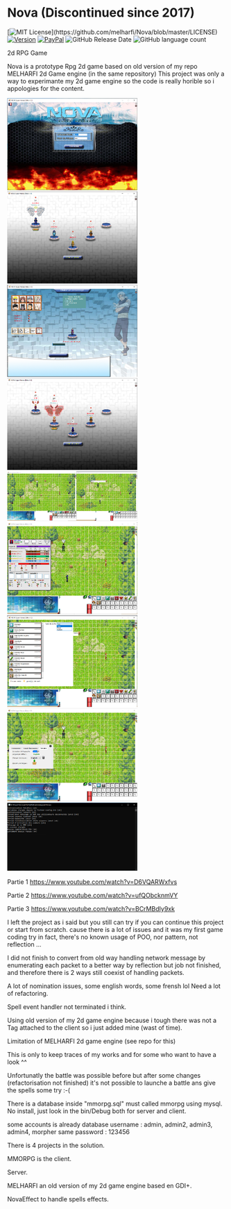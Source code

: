 # Nova (Discontinued since 2017)
[![MIT License](https://img.shields.io/apm/l/atomic-design-ui.svg?)](https://github.com/melharfi/Nova/blob/master/LICENSE)
[![Version](https://badge.fury.io/gh/tterb%2FHyde.svg)](https://github.com/melharfi/Nova)
[![PayPal](https://img.shields.io/badge/paypal-donate-yellow.svg)](https://www.paypal.com/cgi-bin/webscr?cmd=_s-xclick&hosted_button_id=VN92ND2CDMX92)
![GitHub Release Date](https://img.shields.io/github/release-date/melharfi/Nova?color=Green)
![GitHub language count](https://img.shields.io/github/languages/count/melharfi/Nova?color=red)

2d RPG Game

Nova is a prototype Rpg 2d game based on old version of my repo MELHARFI 2d Game engine (in the same repository)
This project was only a way to experimante my 2d game engine so the code is really horible so i appologies for the content.

<img src="Resources/client1.PNG" width = "300">
<img src="Resources/client2.PNG" width = "300">
<img src="Resources/client3.PNG" width = "300">
<img src="Resources/client4.PNG" width = "300">
<img src="Resources/client5.PNG" width = "300">
<img src="Resources/client6.PNG" width = "300">
<img src="Resources/client7.PNG" width = "300">
<img src="Resources/client8.PNG" width = "300">
<img src="Resources/server.PNG" width = "300">

Partie 1
https://www.youtube.com/watch?v=D6VQARWxfvs

Partie 2
https://www.youtube.com/watch?v=ufQObcknmVY

Partie 3
https://www.youtube.com/watch?v=BCrMBdIy9xk

I left the project as i said but you still can try if you can continue this project or start from scratch. cause there is a lot of issues and it was my first game coding try in fact, there's no known usage of POO, nor pattern, not reflection ...

I did not finish to convert from old way handling network message by enumerating each packet to a better way by reflection but job not finished, and therefore there is 2 ways still coexist of handling packets.

A lot of nomination issues, some english words, some frensh lol
Need a lot of refactoring.

Spell event handler not terminated i think.

Using old version of my 2d game engine because i tough there was not a Tag attached to the client so i just added mine (wast of time).

Limitation of MELHARFI 2d game engine (see repo for this)

This is only to keep traces of my works and for some who want to have a look ^^

Unfortunatly the battle was possible before but after some changes (refactorisation not finished) it's not possible to launche a battle ans give the spells some try :-(

There is a database inside "mmorpg.sql" must called mmorpg using mysql.
No install, just look in the bin/Debug both for server and client.

some accounts is already database
username : admin, admin2, admin3, admin4, morpher
same password : 123456

There is 4 projects in the solution.

MMORPG is the client.

Server.

MELHARFI an old version of my 2d game engine based en GDI+.

NovaEffect to handle spells effects.

